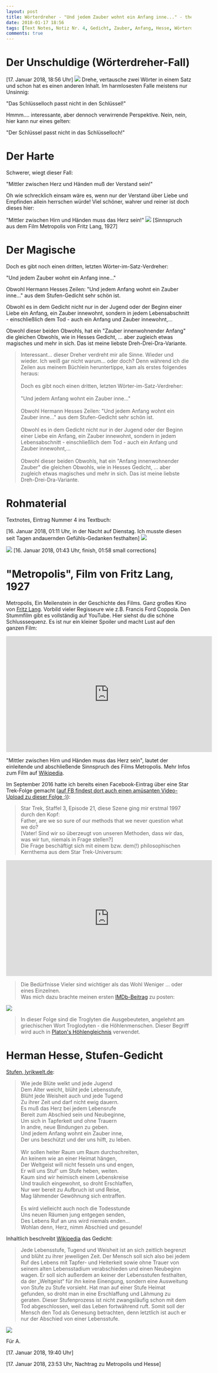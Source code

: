 ```yaml
---
layout: post
title: Wörterdreher - "Und jedem Zauber wohnt ein Anfang inne..." - the innocent, the tough, and the magical
date: 2018-01-17 18:56
tags: [Text Notes, Notiz Nr. 4, Gedicht, Zauber, Anfang, Hesse, Wörterdreher]
comments: true
---
```

# Der Unschuldige (Wörterdreher-Fall)
[17. Januar 2018, 18:56 Uhr] <img class="fit image" src="{{site.baseurl}}/images/2018-01-17-cover-textbook.jpg">
Drehe, vertausche zwei Wörter in einem Satz und schon hat es einen anderen Inhalt. Im harmlosesten Falle meistens nur Unsinnig:

"Das Schlüsselloch passt nicht in den Schlüssel!"

Hmmm.... interessante, aber dennoch verwirrende Perspektive. Nein, nein, hier kann nur eines gelten:

"Der Schlüssel passt nicht in das Schlüsselloch!"

# Der Harte
Schwerer, wiegt dieser Fall:

"Mittler zwischen Herz und Händen muß der Verstand sein!"

Oh wie schrecklich einsam wäre es, wenn nur der Verstand über Liebe und Empfinden allein herrschen würde! Viel schöner, wahrer und reiner ist doch dieses hier:

"Mittler zwischen Hirn und Händen muss das Herz sein!"
<img class="fit image" src="{{site.baseurl}}/images/2018-01-17-Fritz-Lang-Metropolis-Sinnspruch.jpg">
[Sinnspruch aus dem Film Metropolis von Fritz Lang, 1927]

# Der Magische
Doch es gibt noch einen dritten, letzten Wörter-im-Satz-Verdreher:

"Und jedem Zauber wohnt ein Anfang inne..."

Obwohl Hermann Hesses Zeilen: "Und jedem Anfang wohnt ein Zauber inne..." aus dem Stufen-Gedicht sehr schön ist.

Obwohl es in dem Gedicht nicht nur in der Jugend oder der Beginn einer Liebe ein Anfang, ein Zauber innewohnt, sondern in jedem Lebensabschnitt - einschließlich dem Tod - auch ein Anfang und Zauber innewohnt,...

Obwohl dieser beiden Obwohls, hat ein "Zauber innenwohnender Anfang" die gleichen Obwohls, wie in Hesses Gedicht, ... aber zugleich etwas magisches und mehr in sich. Das ist meine liebste Dreh-Drei-Dra-Variante.

> Interessant... dieser Dreher verdreht mir alle Sinne. Wieder und wieder. Ich weiß gar nicht warum... oder doch? Denn während ich die Zeilen aus meinem Büchlein heruntertippe, kam als erstes folgendes heraus:<br>
> <br>
> Doch es gibt noch einen dritten, letzten Wörter-im-Satz-Verdreher:<br>
> <br>
> "Und jedem Anfang wohnt ein Zauber inne..."<br>
> <br>
> Obwohl Hermann Hesses Zeilen: "Und jedem Anfang wohnt ein Zauber inne..." aus dem Stufen-Gedicht sehr schön ist.<br>
> <br>
> Obwohl es in dem Gedicht nicht nur in der Jugend oder der Beginn einer Liebe ein Anfang, ein Zauber innewohnt, sondern in jedem Lebensabschnitt - einschließlich dem Tod - auch ein Anfang und Zauber innewohnt,...<br>
> <br>
> Obwohl dieser beiden Obwohls, hat ein "Anfang innenwohnender Zauber" die gleichen Obwohls, wie in Hesses Gedicht, ... aber zugleich etwas magisches und mehr in sich. Das ist meine liebste Dreh-Drei-Dra-Variante.

# Rohmaterial

Textnotes, Eintrag Nummer 4 ins Textbuch:

[16. Januar 2018, 01:11 Uhr, in der Nacht auf Dienstag. Ich musste diesen seit Tagen andauernden Gefühls-Gedanken festhalten]
<img class="fit image" src="{{site.baseurl}}/images/2018-01-17-textbook-no-4-page-1.jpg">

<img class="fit image" src="{{site.baseurl}}/images/2018-01-17-textbook-no-4-page-2.jpg">
[16. Januar 2018, 01:43 Uhr, finish, 01:58 small corrections]

# "Metropolis", Film von Fritz Lang, 1927
Metropolis, Ein Meilenstein in der Geschichte des Films. Ganz großes Kino von [Fritz Lang](https://de.wikipedia.org/wiki/Fritz_Lang). Vorbild vieler Regisseure wie z.B. Francis Ford Coppola. Den Stummfilm gibt es vollständig auf YouTube. Hier siehst du die schöne Schlusssequenz. Es ist nur ein kleiner Spoiler und macht Lust auf den ganzen Film:
<div class="video">
  <iframe width="560" height="315" src="https://www.youtube.com/embed/gFrla6Z9iS8?start=8625" frameborder="0" allow="autoplay; encrypted-media" allowfullscreen></iframe>
</div>

 "Mittler zwischen Hirn und Händen muss das Herz sein", lautet der einleitende und abschließende Sinnspruch des Films Metropolis. Mehr Infos zum Film auf [Wikipedia](https://de.wikipedia.org/wiki/Metropolis_(Film)).

Im September 2016 hatte ich bereits einen Facebook-Eintrag über eine Star Trek-Folge gemacht ([auf FB findest dort auch einen amüsanten Video-Upload zu dieser Folge ;)](https://www.facebook.com/tai.truong.547/videos/10209569581109494/)):

> Star Trek, Staffel 3, Episode 21, diese Szene ging mir erstmal 1997 durch den Kopf:<br>
> Father, are we so sure of our methods that we never question what we do?<br>
> [Vater! Sind wir so überzeugt von unseren Methoden, dass wir das, was wir tun, niemals in Frage stellen?]<br>
> Die Frage beschäftigt sich mit einem bzw. dem(!) philosophischen Kernthema aus dem Star Trek-Universum:

<iframe width="560" height="315" src="https://www.youtube.com/embed/9tDQJApPppY" frameborder="0" allow="autoplay; encrypted-media" allowfullscreen></iframe>

> Die Bedürfnisse Vieler sind wichtiger als das Wohl Weniger ... oder eines Einzelnen.<br>
> Was mich dazu brachte meinen ersten [IMDb-Beitrag](http://www.imdb.com/title/tt0708456/trivia?item=tr3077573) zu posten:

<img class="fit image" src="{{site.baseurl}}/images/2018-01-17-IMDb-Star-Trek-S03E21-The-Cloud-Minders-Trivia-Entry.png">

> In dieser Folge sind die Troglyten die Ausgebeuteten, angelehnt am griechischen Wort Troglodyten - die Höhlenmenschen. Dieser Begriff wird auch in [Platon's Höhlengleichnis](https://de.wikipedia.org/wiki/Höhlengleichnis) verwendet.

# Herman Hesse, Stufen-Gedicht

[Stufen, lyrikwelt.de](http://lyrikwelt.de/gedichte/hesseg1.htm):

> Wie jede Blüte welkt und jede Jugend<br>
> Dem Alter weicht, blüht jede Lebensstufe,<br>
> Blüht jede Weisheit auch und jede Tugend<br>
> Zu ihrer Zeit und darf nicht ewig dauern.<br>
> Es muß das Herz bei jedem Lebensrufe<br>
> Bereit zum Abschied sein und Neubeginne,<br>
> Um sich in Tapferkeit und ohne Trauern<br>
> In andre, neue Bindungen zu geben.<br>
> Und jedem Anfang wohnt ein Zauber inne,<br>
> Der uns beschützt und der uns hilft, zu leben.<br>
> <br>
> Wir sollen heiter Raum um Raum durchschreiten,<br>
> An keinem wie an einer Heimat hängen,<br>
> Der Weltgeist will nicht fesseln uns und engen,<br>
> Er will uns Stuf' um Stufe heben, weiten.<br>
> Kaum sind wir heimisch einem Lebenskreise<br>
> Und traulich eingewohnt, so droht Erschlaffen,<br>
> Nur wer bereit zu Aufbruch ist und Reise,<br>
> Mag lähmender Gewöhnung sich entraffen.<br>
> <br>
> Es wird vielleicht auch noch die Todesstunde<br>
> Uns neuen Räumen jung entgegen senden,<br>
> Des Lebens Ruf an uns wird niemals enden...<br>
> Wohlan denn, Herz, nimm Abschied und gesunde!

Inhaltlich beschreibt [Wikipedia](https://de.wikipedia.org/wiki/Stufen#Inhalt) das Gedicht:
> Jede Lebensstufe, Tugend und Weisheit ist an sich zeitlich begrenzt und blüht zu ihrer jeweiligen Zeit. Der Mensch soll sich also bei jedem Ruf des Lebens mit Tapfer- und Heiterkeit sowie ohne Trauer von seinem alten Lebensstadium verabschieden und einen Neubeginn wagen. Er soll sich außerdem an keiner der Lebensstufen festhalten, da der „Weltgeist“ für ihn keine Einengung, sondern eine Ausweitung von Stufe zu Stufe vorsieht. Hat man auf einer Stufe Heimat gefunden, so droht man in eine Erschlaffung und Lähmung zu geraten. Dieser Stufenprozess ist nicht zwangsläufig schon mit dem Tod abgeschlossen, weil das Leben fortwährend ruft. Somit soll der Mensch den Tod als Genesung betrachten, denn letztlich ist auch er nur der Abschied von einer Lebensstufe.

<img class="fit image" src="{{site.baseurl}}/images/2018-01-17-banksy.jpg">


Für A.

[17. Januar 2018, 19:40 Uhr]

[17. Januar 2018, 23:53 Uhr, Nachtrag zu Metropolis und Hesse]
